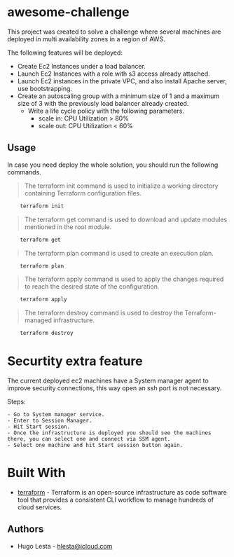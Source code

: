 # awesome-challenge

This project was created to solve a challenge where several machines are deployed in multi availability zones in a region of AWS.

The following features will be deployed:

- Create Ec2 Instances under a load balancer.
- Launch Ec2 Instances with a role with s3 access already attached.
- Launch Ec2 instances in the private VPC, and also install Apache server, use bootstrapping.
- Create an autoscaling group with a minimum size of 1 and a maximum size of 3 with the previously load balancer already created.
  - Write a life cycle policy with the following parameters.
    - scale in: CPU Utilization > 80%
    - scale out: CPU Utilization < 60%

## Usage
In case you need deploy the whole solution, you should run the following commands.

> The terraform init command is used to initialize a working directory containing Terraform configuration files.

```bash
    terraform init
```

> The terraform get command is used to download and update modules mentioned in the root module.

```bash
    terraform get 
```

>The terraform plan command is used to create an execution plan.

```bash
    terraform plan
```

> The terraform apply command is used to apply the changes required to reach the desired state of the configuration.

```bash
    terraform apply
```

> The terraform destroy command is used to destroy the Terraform-managed infrastructure.
```bash
    terraform destroy
```

# Securtity extra feature

The current deployed ec2 machines have a System manager agent to improve security connections, this way open an ssh port is not necessary.

Steps:

    - Go to System manager service.
    - Enter to Session Manager.
    - Hit Start session.
    - Once the infrastructure is deployed you should see the machines there, you can select one and connect via SSM agent.
    - Select one machine and hit Start session button again.

# Built With

* [terraform](https://www.terraform.io/) - Terraform is an open-source infrastructure as code software tool that provides a consistent CLI workflow to manage hundreds of cloud services.

## Authors

- Hugo Lesta - <hlesta@icloud.com>